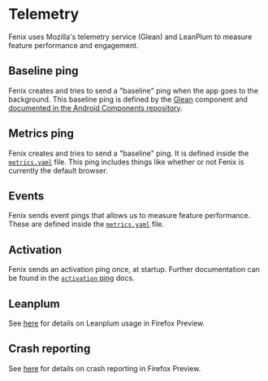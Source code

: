 # Telemetry

Fenix uses Mozilla's telemetry service (Glean) and LeanPlum to measure feature performance and engagement.

## Baseline ping

Fenix creates and tries to send a "baseline" ping when the app goes to the background. This baseline ping is defined by the [Glean](https://github.com/mozilla/glean/tree/master/docs/user/pings) component and [documented in the Android Components repository](https://github.com/mozilla/glean/blob/master/docs/user/pings/baseline.md).

## Metrics ping

Fenix creates and tries to send a "baseline" ping. It is defined inside the [`metrics.yaml`](https://github.com/mozilla-mobile/fenix/blob/main/app/metrics.yaml) file. This ping includes things like whether or not Fenix is currently the default browser.

## Events

Fenix sends event pings that allows us to measure feature performance. These are defined inside the [`metrics.yaml`](https://github.com/mozilla-mobile/fenix/blob/main/app/metrics.yaml) file.

## Activation

Fenix sends an activation ping once, at startup. Further documentation can be found in the [`activation` ping](activation.md) docs.

## Leanplum
See [here](https://github.com/mozilla-mobile/fenix/blob/main/docs/mma.md) for details on Leanplum usage in Firefox Preview.

## Crash reporting
See [here](https://github.com/mozilla-mobile/fenix/blob/main/docs/crash-reporting.md) for details on crash reporting in Firefox Preview.
